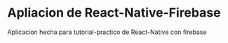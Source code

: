 # Apliacion de React-Native-Firebase

Aplicacion hecha para tutorial-practico de React-Native con firebase
